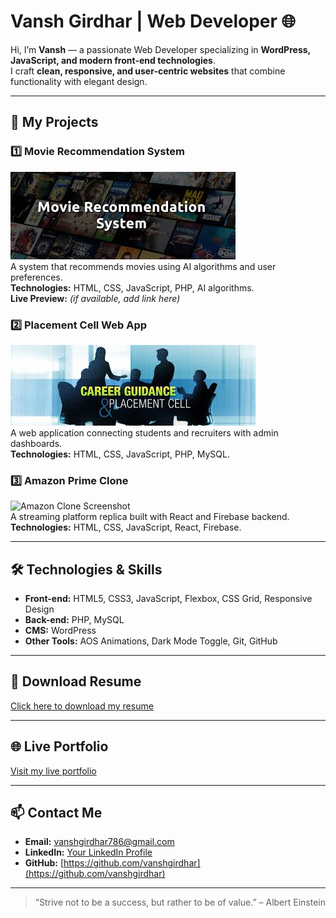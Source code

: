 # Vansh Girdhar | Web Developer 🌐

Hi, I’m **Vansh** — a passionate Web Developer specializing in **WordPress, JavaScript, and modern front-end technologies**.  
I craft **clean, responsive, and user-centric websites** that combine functionality with elegant design.  

---

## 🚀 My Projects

### 1️⃣ Movie Recommendation System
![Movie System Screenshot](download.jpeg)  
A system that recommends movies using AI algorithms and user preferences.  
**Technologies:** HTML, CSS, JavaScript, PHP, AI algorithms.  
**Live Preview:** *(if available, add link here)*  

### 2️⃣ Placement Cell Web App
![Placement Cell Screenshot](images.jpeg)  
A web application connecting students and recruiters with admin dashboards.  
**Technologies:** HTML, CSS, JavaScript, PHP, MySQL.  

### 3️⃣ Amazon Prime Clone
![Amazon Clone Screenshot](download(1).jpeg)  
A streaming platform replica built with React and Firebase backend.  
**Technologies:** HTML, CSS, JavaScript, React, Firebase.  

---

## 🛠️ Technologies & Skills
- **Front-end:** HTML5, CSS3, JavaScript, Flexbox, CSS Grid, Responsive Design  
- **Back-end:** PHP, MySQL  
- **CMS:** WordPress  
- **Other Tools:** AOS Animations, Dark Mode Toggle, Git, GitHub  

---

## 📄 Download Resume
[Click here to download my resume](Vansh_resume_CU.pdf)

---

## 🌐 Live Portfolio
[Visit my live portfolio](https://vanshgirdhar.github.io/portfolio/)

---

## 📫 Contact Me
- **Email:** vanshgirdhar786@gmail.com  
- **LinkedIn:** [Your LinkedIn Profile](https://www.linkedin.com/in/vansh-girdhar-048790220/)  
- **GitHub:** [https://github.com/vanshgirdhar](https://github.com/vanshgirdhar)

---

> “Strive not to be a success, but rather to be of value.” – Albert Einstein
